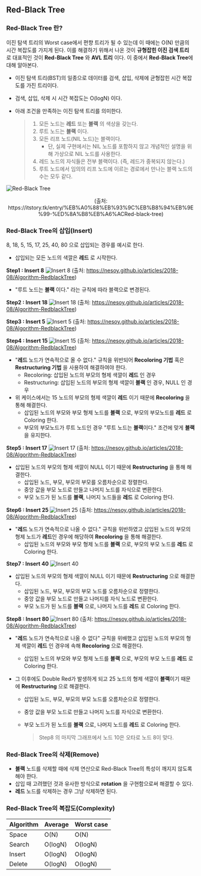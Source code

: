 ## Red-Black Tree

### Red-Black Tree 란?

이진 탐색 트리의 Worst case에서 편향 트리가 될 수 있는데 이 때에는 O(N) 만큼의 시간 복잡도를 가지게 된다.
이를 해결하기 위해서 나온 것이 **규형잡힌 이진 검색 트리** 로 대표적인 것이 **Red-Black Tree** 와 **AVL 트리** 이다.
이 중에서 **Red-Black Tree**에 대해 알아본다.

* 이진 탐색 트리(BST)의 일종으로 데이터를 검색, 삽입, 삭제에 균형잡힌 시간 복잡도를 가진 트리이다.

* 검색, 삽입, 삭제 시 시간 복잡도는 O(logN) 이다.

* 아래 조건을 만족하는 이진 탐색 트리를 의미한다.

  > 1. 모든 노드는 **레드** 또는 **블랙** 의 색상을 갖는다.
  > 2. 루트 노드는 **블랙** 이다.
  > 3. 모든 리프 노드(NIL 노드)는 블랙이다.
  >    * 단, 실제 구현에서는 NIL 노드를 포함하지 않고 개념적인 설명을 위해 가상으로 NIL 노드를 사용한다.
  > 4. 레드 노드의 자식들은 전부 블랙이다. (즉, 레드가 중복되지 않는다.)
  > 5. 루트 노드에서 임의의 리프 노드에 이르는 경로에서 만나는 블랙 노드의 수는 모두 같다.

![Red-Black Tree](https://img1.daumcdn.net/thumb/R1280x0/?scode=mtistory2&fname=http%3A%2F%2Fcfile28.uf.tistory.com%2Fimage%2F2603643B534D2DFA3AFA8B)

<p style="text-align: center;">(출처: https://itstory.tk/entry/%EB%A0%88%EB%93%9C%EB%B8%94%EB%9E%99-%ED%8A%B8%EB%A6%ACRed-black-tree)</p>

### Red-Black Tree의 삽입(Insert)

8, 18, 5, 15, 17, 25, 40, 80 으로 삽입되는 경우를 예시로 한다.

* 삽입되는 모든 노드의 색깔은 **레드** 로 시작한다.

**Step1 : Insert 8**
![Insert 8](https://nesoy.github.io/assets/posts/20180831/4.png)
(출처: https://nesoy.github.io/articles/2018-08/Algorithm-RedblackTree)

* "루트 노드는 **블랙** 이다." 라는 규칙에 따라 블랙으로 변경된다.

**Step2 : Insert 18**
![Insert 18](https://nesoy.github.io/assets/posts/20180831/5.png)
(출처: https://nesoy.github.io/articles/2018-08/Algorithm-RedblackTree)

**Step3 : Insert 5**
![Insert 5](https://nesoy.github.io/assets/posts/20180831/5.png)
(출처: https://nesoy.github.io/articles/2018-08/Algorithm-RedblackTree)

**Step4 : Insert 15**
![Insert 15](https://nesoy.github.io/assets/posts/20180831/7.png)
(출처: https://nesoy.github.io/articles/2018-08/Algorithm-RedblackTree)

* "**레드** 노드가 연속적으로 올 수 없다." 규칙을 위반되어 **Recoloring 기법** 혹은 **Restructuring 기법** 을 사용하여 해결하여야 한다.
  * Recoloring: 삽입된 노드의 부모의 형제 색깔이 **레드** 인 경우
  * Restructuring: 삽입된 노드의 부모의 형제 색깔이 **블랙** 인 경우, NULL 인 경우
* 위 케이스에서는 15 노드의 부모의 형제 색깔이 **레드** 이기 때문에 **Recoloring** 을 통해 해결한다.
  * 삽입된 노드의 부모와 부모 형제 노드를 **블랙** 으로, 부모의 부모노드를 **레드** 로 Coloring 한다.
  * 부모의 부모노드가 루트 노드인 경우 "루트 노드는 **블랙**이다." 조건에 맞게 **블랙** 을 유지한다.

**Step5 : Insert 17**
![Insert 17](https://nesoy.github.io/assets/posts/20180831/8.png)
(출처: https://nesoy.github.io/articles/2018-08/Algorithm-RedblackTree)

* 삽입된 노드의 부모의 형제 색깔이 NULL 이기 때문에 **Restructuring** 을 통해 해결한다.
  * 삽입된 노드, 부모, 부모의 부모를 오름차순으로 정렬한다.
  * 중앙 값을 부모 노드로 만들고 나머지 노드를 자식으로 변환한다.
  * 부모 노드가 된 노드를 **블랙**, 나머지 노드들을 **레드** 로 Coloring 한다.

**Step6 : Insert 25**
![Insert 25](https://nesoy.github.io/assets/posts/20180831/9.png)
(출처: https://nesoy.github.io/articles/2018-08/Algorithm-RedblackTree)

* "**레드** 노드가 연속적으로 나올 수 없다." 규칙을 위반하였고 삽입된 노드의 부모의 형제 노드가 **레드**인 경우에 해당하여 **Recoloring** 을 통해 해결한다.
  * 삽입된 노드의 부모와 부모 형제 노드를 **블랙** 으로, 부모의 부모 노드를 **레드** 로 Coloring 한다.

**Step7 : Insert 40**
![Insert 40](https://nesoy.github.io/assets/posts/20180831/10.png)

* 삽입된 노드의 부모의 형제 색깔이 NULL 이기 때문에 **Restructuring** 으로 해결한다.
  * 삽입된 노드, 부모, 부모의 부모 노드를 오름차순으로 정렬한다.
  * 중앙 값을 부모 노드로 만들고 나머지를 자식 노드로 변환한다.
  * 부모 노드가 된 노드를 **블랙** 으로, 나머지 노드를 **레드** 로 Coloring 한다.

**Step8 : Insert 80**
![Insert 80](https://nesoy.github.io/assets/posts/20180831/11.png)
(출처: https://nesoy.github.io/articles/2018-08/Algorithm-RedblackTree)

* "**레드** 노드가 연속적으로 나올 수 없다" 규칙을 위배했고 삽입된 노드의 부모의 형제 색깔이 **레드** 인 경우에 속해 **Recoloring** 으로 해결한다.

  * 삽입된 노드의 부모와 부모 형제 노드를 **블랙** 으로, 부모의 부모 노드를 **레드** 로 Coloring 한다.

* 그 이후에도 Double Red가 발생하게 되고 25 노드의 형제 색깔이 **블랙**이기 때문에 **Restructuring** 으로 해결한다.

  * 삽입된 노드, 부모, 부모의 부모 노드를 오름차순으로 정렬한다.

  * 중앙 값을 부모 노드로 만들고 나머지 노드를 자식으로 변환한다.

  * 부모 노드가 된 노드를 **블랙** 으로, 나머지 노드를 **레드** 로 Coloring 한다.

    > Step8 의 마지막 그래프에서 노드 10은 오타로 노드 8이 맞다.

### Red-Black Tree의 삭제(Remove)

* **블랙** 노드를 삭제할 때에 삭제 연산으로 Red-Black Tree의 특성이 깨지지 않도록 해야 한다.
* 삽입 때 고려했던 것과 유사한 방식으로 **rotation** 을 구현함으로써 해결할 수 있다.
* **레드** 노드를 삭제하는 경우 그냥 삭제하면 된다.

### Red-Black Tree의 복잡도(Complexity)

| Algorithm | Average | Worst case |
| --------- | ------- | ---------- |
| Space     | O(N)    | O(N)       |
| Search    | O(logN) | O(logN)    |
| Insert    | O(logN) | O(logN)    |
| Delete    | O(logN) | O(logN)    |

